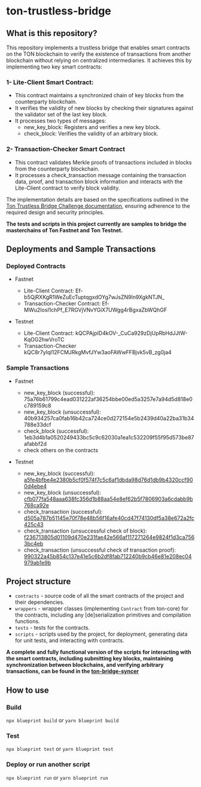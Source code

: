 # ton-trustless-bridge

## What is this repository?
This repository implements a trustless bridge that enables smart contracts on the TON blockchain to verify the existence of transactions from another blockchain without relying on centralized intermediaries. It achieves this by implementing two key smart contracts:

### 1- Lite-Client Smart Contract: 
- This contract maintains a synchronized chain of key blocks from the counterparty blockchain.
- It verifies the validity of new blocks by checking their signatures against the validator set of the last key block.
- It processes two types of messages:
  - new_key_block: Registers and verifies a new key block.
  - check_block: Verifies the validity of an arbitrary block.
    
### 2- Transaction-Checker Smart Contract
- This contract validates Merkle proofs of transactions included in blocks from the counterparty blockchain.
- It processes a check_transaction message containing the transaction data, proof, and transaction block information and interacts with the Lite-Client contract to verify block validity.

The implementation details are based on the specifications outlined in the [Ton Trustless Bridge Challenge documentation](https://contest.com/docs/TrustlessBridgeChallenge), ensuring adherence to the required design and security principles.

**The tests and scripts in this project currently are samples to bridge the masterchains of Ton Fastnet and Ton Testnet.**

## Deployments and Sample Transactions

### Deployed Contracts
- Fastnet
  - Lite-Client Contract: Ef-b5QjRXKgR1WeZuEcTuptqgxdOYg7wJsZN9ln9XgkNTJN_
  - Transaction-Checker Contract: Ef-MWu2Iosl1chPf_E7RGVjVNvYGiX7UWgg4rBgxaZbWQhGF
 
- Testnet
  - Lite-Client Contract: kQCPAjpID4kOV-_CuCa929zDjUpRbHdJJtW-KqOG2hwVroTC
  - Transaction-Checker kQC8r7yIql12FCMJRkgMvfJYw3aoFAWwFFBjvk5vB_zg0ja4
 
### Sample Transactions 
- Fastnet
  - new_key_block (successful): 75a76b61799c4ead031222af36254bbe00ed5a3257e7a94d5d818e0c789159c8
  - new_key_block (unsuccessful): 40b934257ca0fab16b42ca724ce0d272154e5b2439d40a22ba31b34788e33dcf
  - check_block (successful): 1eb3d4b1a0520249433bc5c9c62030a1ea1c532209f55f95d573be87afabbf2d
  - check others on the contracts
 
- Testnet
  - new_key_block (successful): [a5fe4bfbe4e2380b5cf0f574f7c5c6af1dbda98d76d1db9b4320ccf900d4ebe4](https://testnet.tonviewer.com/transaction/a5fe4bfbe4e2380b5cf0f574f7c5c6af1dbda98d76d1db9b4320ccf900d4ebe4)
  - new_key_block (unsuccessful): [cfb077fa548aaa638fc356d1b88aa54e8ef62b5f7806903a6cdabb9b768ca92e](https://testnet.tonviewer.com/transaction/cfb077fa548aaa638fc356d1b88aa54e8ef62b5f7806903a6cdabb9b768ca92e)
  - check_transaction (successful): [d505a787b51145e70f78e48b56f16afe40cd47f74130df5a38e672a2fc425c43](https://testnet.tonviewer.com/transaction/d505a787b51145e70f78e48b56f16afe40cd47f74130df5a38e672a2fc425c43)
  - check_transaction (unsuccessful check of block): [f236713805d01109d470e231fae42e566af117271264e9824f1d3ca7563bc4eb](https://testnet.tonviewer.com/transaction/f236713805d01109d470e231fae42e566af117271264e9824f1d3ca7563bc4eb)
  - check_transaction (unsuccessful check of transaction proof): [990322a45b854c137e41e5c6b2df8fab712240b9cb46e81e208ec04979ab1e9b](https://testnet.tonviewer.com/transaction/990322a45b854c137e41e5c6b2df8fab712240b9cb46e81e208ec04979ab1e9b)

## Project structure

- `contracts` - source code of all the smart contracts of the project and their dependencies.
- `wrappers` - wrapper classes (implementing `Contract` from ton-core) for the contracts, including any [de]serialization primitives and compilation functions.
- `tests` - tests for the contracts.
- `scripts` - scripts used by the project, for deployment, generating data for unit tests, and interacting with contracts.
  
**A complete and fully functional version of the scripts for interacting with the smart contracts, including submitting key blocks, maintaining synchronization between blockchains, and verifying arbitrary transactions, can be found in the [ton-bridge-syncer](https://github.com/TeleportDAO/ton-bridge-syncer)** 

## How to use

### Build

`npx blueprint build` or `yarn blueprint build`

### Test

`npx blueprint test` or `yarn blueprint test`

### Deploy or run another script

`npx blueprint run` or `yarn blueprint run`

